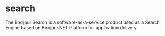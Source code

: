 # search
The Bhojpur Search is a software-as-a-service product used as a Search Engine based on Bhojpur.NET Platform for application delivery.
